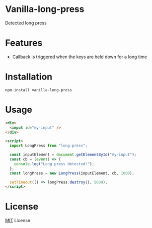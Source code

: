 # Vanilla-long-press

Detected long press

# Features

- Сallback is triggered when the keys are held down for a long time

# Installation

    npm install vanilla-long-press

# Usage

```html
<div>
  <input id="my-input" />
</div>

<script>
  import LongPress from "long-press";

  const inputElement = document.getElementById("my-input");
  const cb = (event) => {
    console.log("Long press detected!");
  };
  const longPress = new LongPress(inputElement, cb, 1000);

  setTimeout(() => longPress.destroy(), 5000);
</script>
```

# License

<a href="https://github.com/Kutuzovska/long-press/LICENSE">MIT</a> License
